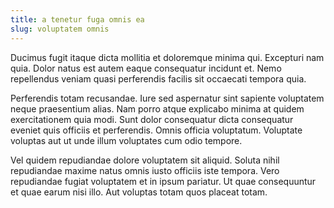 ```yaml
---
title: a tenetur fuga omnis ea
slug: voluptatem omnis
---
```


Ducimus fugit itaque dicta mollitia et doloremque minima qui. Excepturi nam quia. Dolor natus est autem eaque consequatur incidunt et. Nemo repellendus veniam quasi perferendis facilis sit occaecati tempora quia.

Perferendis totam recusandae. Iure sed aspernatur sint sapiente voluptatem neque praesentium alias. Nam porro atque explicabo minima at quidem exercitationem quia modi. Sunt dolor consequatur dicta consequatur eveniet quis officiis et perferendis. Omnis officia voluptatum. Voluptate voluptas aut ut unde illum voluptates cum odio tempore.

Vel quidem repudiandae dolore voluptatem sit aliquid. Soluta nihil repudiandae maxime natus omnis iusto officiis iste tempora. Vero repudiandae fugiat voluptatem et in ipsum pariatur. Ut quae consequuntur et quae earum nisi illo. Aut voluptas totam quos placeat totam.
